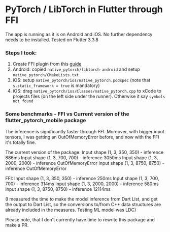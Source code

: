 # PyTorch / LibTorch in Flutter through FFI

The app is running as it is on Android and iOS. No further dependency needs to be installed. Tested on Flutter 3.3.8

### Steps I took:
1. Create FFI plugin from this [guide](https://docs.flutter.dev/development/platform-integration/android/c-interop)
2. Android: copied `native_pytorch/libtorch-android` and setup `native_pytorch/CMakeLists.txt`
3. iOS: setup `native_pytorch/ios/native_pytorch.podspec` (note that `s.static_framework = true` is mandatory)
4. iOS: drag `native_pytorch/ios/Classes/native_pytorch.cpp` to xCode to projects files (on the left side under the runner). Otherwise it say `symbols not found`


### Some benchmarks - FFI vs Current version of the flutter_pytorch_mobile package
The inference is significantly faster through FFI. Moreover, with bigger input tensors, I was getting an OutOfMemoryError before, and now with the FFI it's totally fine.

The current version of the package:
Input shape (1, 3, 350, 350) - inference 886ms
Input shape (1, 3, 700, 700) - inference 3050ms
Input shape (1, 3, 2000, 2000) - inference OutOfMemoryError
Input shape (1, 3, 8750, 8750) - inference OutOfMemoryError

FFI:
Input shape (1, 3, 350, 350) - inference 250ms
Input shape (1, 3, 700, 700) - inference 314ms
Input shape (1, 3, 2000, 2000) - inference 580ms
Input shape (1, 3, 8750, 8750) - inference 12114ms

(I measured the time to make the model inference from Dart List, and get the output to Dart List, so the conversions to/from C++ data structures are already included in the measures. Testing ML model was LDC)

Please note, that I don't currently have time to rewrite this package and make a PR.

